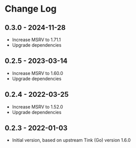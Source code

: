 # Change Log

## 0.3.0 - 2024-11-28

- Increase MSRV to 1.71.1
- Upgrade dependencies

## 0.2.5 - 2023-03-14

- Increase MSRV to 1.60.0
- Upgrade dependencies

## 0.2.4 - 2022-03-25

- Increase MSRV to 1.52.0
- Upgrade dependencies

## 0.2.3 - 2022-01-03

- Initial version, based on upstream Tink (Go) version 1.6.0

